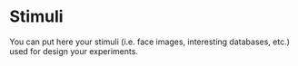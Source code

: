 # Stimuli

You can put here your stimuli (i.e. face images, interesting databases, etc.) used for design your experiments.
